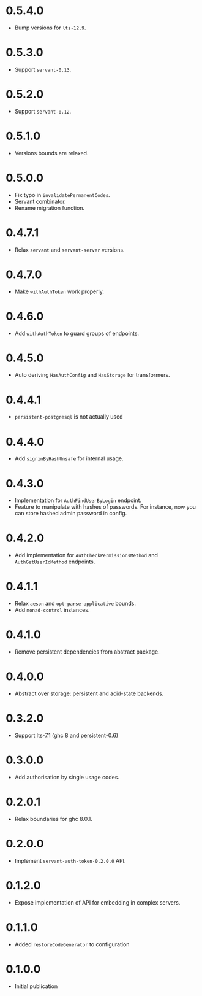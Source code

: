 0.5.4.0
=======

* Bump versions for `lts-12.9`.

0.5.3.0
=======

* Support `servant-0.13`.

0.5.2.0
=======

* Support `servant-0.12`.

0.5.1.0
=======

* Versions bounds are relaxed.

0.5.0.0
=======

* Fix typo in `invalidatePermanentCodes`.
* Servant combinator.
* Rename migration function.

0.4.7.1
=======

* Relax `servant` and `servant-server` versions.

0.4.7.0
=======

* Make `withAuthToken` work properly.

0.4.6.0
=======

* Add `withAuthToken` to guard groups of endpoints.

0.4.5.0
=======

* Auto deriving `HasAuthConfig` and `HasStorage` for transformers.

0.4.4.1
=======

* `persistent-postgresql` is not actually used

0.4.4.0
=======

* Add `signinByHashUnsafe` for internal usage.

0.4.3.0
=======

* Implementation for `AuthFindUserByLogin` endpoint.
* Feature to manipulate with hashes of passwords. For instance, now you can store
hashed admin password in config.

0.4.2.0
=======

* Add implementation for `AuthCheckPermissionsMethod` and `AuthGetUserIdMethod` endpoints.

0.4.1.1
=======

* Relax `aeson` and `opt-parse-applicative` bounds.
* Add `monad-control` instances.

0.4.1.0
=======

* Remove persistent dependencies from abstract package.

0.4.0.0
=======

* Abstract over storage: persistent and acid-state backends.

0.3.2.0
=======

* Support lts-7.1 (ghc 8 and persistent-0.6)

0.3.0.0
=======

* Add authorisation by single usage codes.

0.2.0.1
=======

* Relax boundaries for ghc 8.0.1.

0.2.0.0
=======

* Implement `servant-auth-token-0.2.0.0` API.

0.1.2.0
=======

* Expose implementation of API for embedding in complex servers.

0.1.1.0
=======

* Added `restoreCodeGenerator` to configuration

0.1.0.0
=======

* Initial publication
